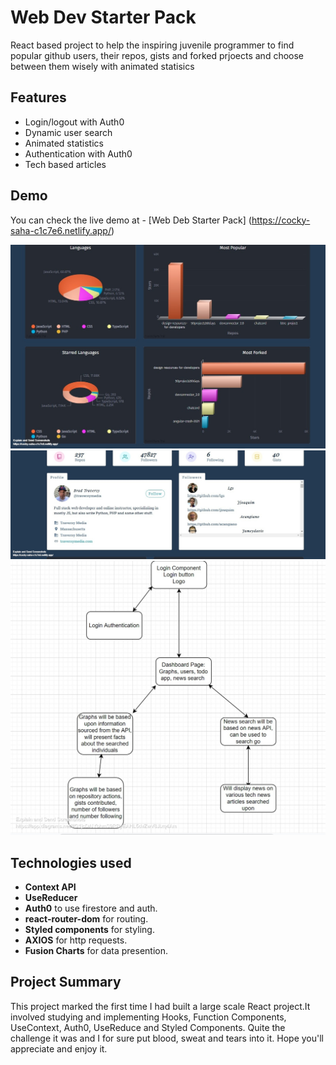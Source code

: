 # Web Dev Starter Pack

React based project to help the inspiring juvenile programmer to find popular github users, their repos, gists and forked prjoects and choose between them wisely with animated statisics

## Features

- Login/logout with Auth0
- Dynamic user search
- Animated statistics
- Authentication with Auth0
- Tech based articles

## Demo

You can check the live demo at - [Web Deb Starter Pack]
(https://cocky-saha-c1c7e6.netlify.app/)

![demo video](screenshots/5.jpg)
![demo](screenshots/4.jpg)
![demo video](screenshots/3.jpg)

## Technologies used

- **Context API**
- **UseReducer**
- **Auth0** to use firestore and auth.
- **react-router-dom** for routing.
- **Styled components** for styling.
- **AXIOS** for http requests.
- **Fusion Charts** for data presention.

## Project Summary

This project marked the first time I had built a large scale React project.It involved studying and implementing Hooks, Function Components, UseContext, Auth0, UseReduce and Styled Components.
Quite the challenge it was and I for sure put blood, sweat and tears into it.
Hope you'll appreciate and enjoy it.
